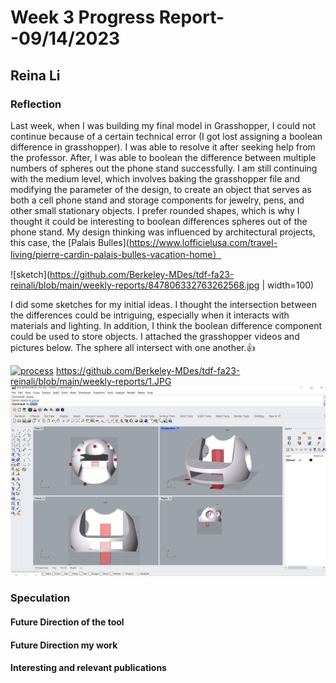 # Week 3 Progress Report- -09/14/2023

## Reina Li

### Reflection
Last week, when I was building my final model in Grasshopper, I could not continue because of a certain technical error (I got lost assigning a boolean difference in grasshopper). I was able to resolve it after seeking help from the professor. After, I was able to boolean the difference between multiple numbers of spheres out the phone stand successfully. 
I am still continuing with the medium level, which involves baking the grasshopper file and modifying the parameter of the design, to create an object that serves as both a cell phone stand and storage components for jewelry, pens, and other small stationary objects. I prefer rounded shapes, which is why I thought it could be interesting to boolean differences spheres out of the phone stand. My design thinking was influenced by architectural projects, this case, the [Palais Bulles](https://www.lofficielusa.com/travel-living/pierre-cardin-palais-bulles-vacation-home）

![sketch](https://github.com/Berkeley-MDes/tdf-fa23-reinali/blob/main/weekly-reports/847806332763262568.jpg | width=100)


I did some sketches for my initial ideas. I thought the intersection between the differences could be intriguing, especially when it interacts with materials and lighting. In addition, I think the boolean difference component could be used to store objects. I attached the grasshopper videos and pictures below. The sphere all intersect with one another.:+1:

[![process](https://www.youtube.com/watch?v=9zOVLTQ9S98)](https://www.youtube.com/watch?v=9zOVLTQ9S98)
https://github.com/Berkeley-MDes/tdf-fa23-reinali/blob/main/weekly-reports/1.JPG
![process3](https://github.com/Berkeley-MDes/tdf-fa23-reinali/blob/main/weekly-reports/process%203.JPG)

### Speculation
#### Future Direction of the tool
#### Future Direction my work
#### Interesting and relevant publications
